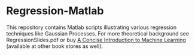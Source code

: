 # Regression-Matlab
This repository contains Matlab scripts illustrating various regression techniques like Gaussian Processes. For more theoretical background see RegressionSlides.pdf or buy  [A Concise Introduction to Machine Learning](https://www.amazon.com/gp/product/0815384106/ref=dbs_a_def_rwt_bibl_vppi_i0) (available at other book stores as well).
